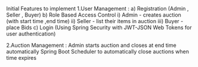 Initial Features to implement
1.User Management :
    a) Registration (Admin , Seller , Buyer)
    b) Role Based Access Control 
        i) Admin - creates auction (with start time ,end time)
        ii) Seller - list their items in auction
        iii) Buyer - place Bids
    c) Login (Using Spring Security with JWT-JSON Web Tokens for user authentication)

2.Auction Management :
    Admin starts auction and closes at end time automatically
    Spring Boot Scheduler to automatically close auctions when time expires
